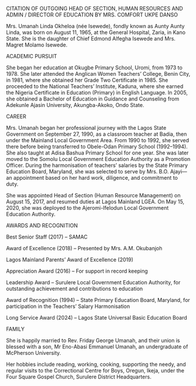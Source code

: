 CITATION OF OUTGOING HEAD OF SECTION, HUMAN RESOURCES AND ADMIN / DIRECTOR OF EDUCATION
BY MRS. COMFORT UKPE DANSO

Mrs. Umanah Linda Okheloa (née Isewede), fondly known as Aunty Aunty Linda, was born on August 11, 1965, at the General Hospital, Zaria, in Kano State. She is the daughter of Chief Edmond Alfegha Isewede and Mrs. Magret Molamo Isewede.


ACADEMIC PURSUIT

She began her education at Okugbe Primary School, Uromi, from 1973 to 1978. She later attended the Anglican Women Teachers’ College, Benin City, in 1981, where she obtained her Grade Two Certificate in 1985.
She proceeded to the National Teachers’ Institute, Kaduna, where she earned the Nigeria Certificate in Education (Primary) in English Language.
In 2005, she obtained a Bachelor of Education in Guidance and Counseling from Adekunle Ajasin University, Akungba-Akoko, Ondo State.


CAREER

Mrs. Umanah began her professional journey with the Lagos State Government on September 27, 1990, as a classroom teacher at Badia, then under the Mainland Local Government Area.
From 1990 to 1992, she served there before being transferred to Obele-Odan Primary School (1992–1994). She also taught at Adisa Bashua Primary School for one year.
She was later moved to the Somolu Local Government Education Authority as a Promotion Officer. During the harmonisation of teachers’ salaries by the State Primary Education Board, Maryland, she was selected to serve by Mrs. B.O. Ajayi—an appointment based on her hard work, diligence, and commitment to duty.

She was appointed Head of Section (Human Resource Management) on August 15, 2017, and resumed duties at Lagos Mainland LGEA.
On May 15, 2020, she was deployed to the Ajeromi-Ifelodun Local Government Education Authority.


AWARDS AND RECOGNITION

Best Senior Staff (2017) – SAMAC

Award of Excellence (2018) – Presented by Mrs. A.M. Okubanjoh

Lagos Mainland Parents’ Award of Excellence (2019)

Appreciation Award (2016) – For support in record keeping

Leadership Award – Surulere Local Government Education Authority, for outstanding achievement and contributions to education

Award of Recognition (1994) – State Primary Education Board, Maryland, for participation in the Teachers’ Salary Harmonisation

Long Service Award (2024) – Lagos State Universal Basic Education Board



FAMILY

She is happily married to Rev. Friday George Umanah, and their union is blessed with a son, Mr Eno-Abasi Emmanuel Umanah, an undergraduate of McPherson University.

Her hobbies include reading, working, cooking, supporting the needy, and regular visits to the Correctional Centre for Boys, Oregun, Ikeja, under the Four Square Gospel Church, Surulere District Headquarters.